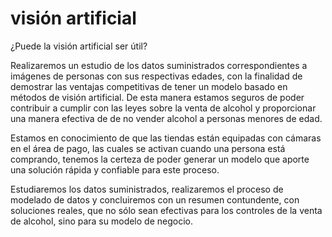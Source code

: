 # visión artificial
¿Puede la visión artificial ser útil?

Realizaremos un estudio de los datos suministrados correspondientes a imágenes de personas con sus respectivas edades, con la finalidad de demostrar las ventajas competitivas de tener un modelo basado en métodos de visión artificial. De esta manera estamos seguros de poder contribuir a cumplir con las leyes sobre la venta de alcohol y proporcionar una manera efectiva de de no vender alcohol a personas menores de edad.

Estamos en conocimiento de que las tiendas están equipadas con cámaras en el área de pago, las cuales se activan cuando una persona está comprando, tenemos la certeza de poder generar un modelo que aporte una solución rápida y confiable para este proceso.

Estudiaremos los datos suministrados, realizaremos el proceso de modelado de datos y concluiremos con un resumen contundente, con soluciones reales, que no sólo sean efectivas para los controles de la venta de alcohol, sino para su modelo de negocio.
